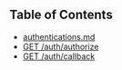 ## Table of Contents
* [authentications.md](authentications.md)
 * [GET /auth/authorize](authentications.md#get-authauthorize)
 * [GET /auth/callback](authentications.md#get-authcallback)
